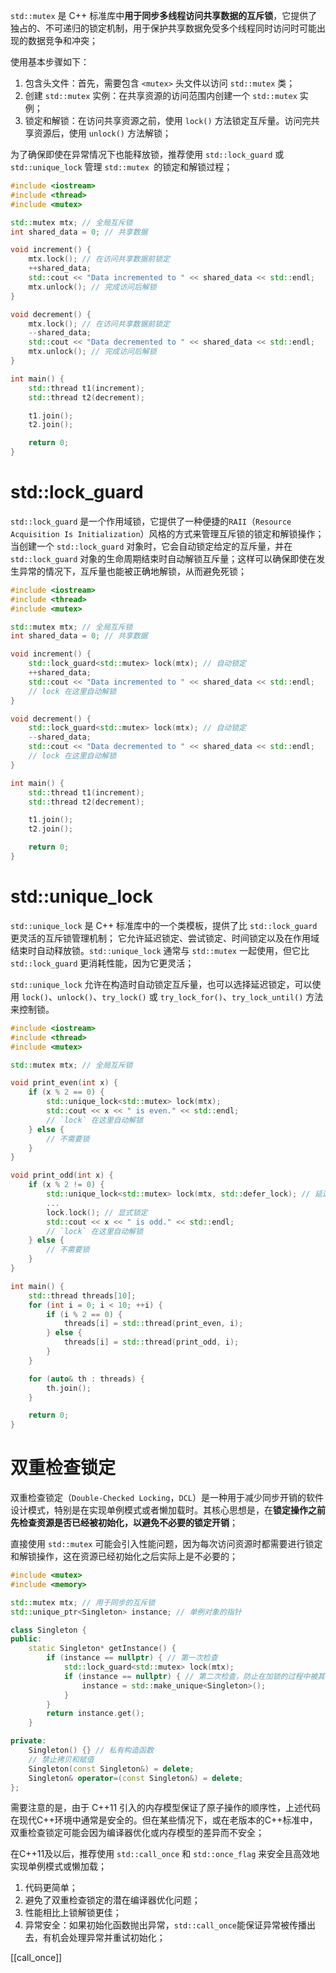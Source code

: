 `std::mutex` 是 C++ 标准库中**用于同步多线程访问共享数据的互斥锁**，它提供了独占的、不可递归的锁定机制，用于保护共享数据免受多个线程同时访问时可能出现的数据竞争和冲突；

使用基本步骤如下：
1. 包含头文件：首先，需要包含 `<mutex>` 头文件以访问 `std::mutex` 类；
2. 创建 `std::mutex` 实例：在共享资源的访问范围内创建一个 `std::mutex` 实例；
3. 锁定和解锁：在访问共享资源之前，使用 `lock()` 方法锁定互斥量。访问完共享资源后，使用 `unlock()` 方法解锁；

为了确保即使在异常情况下也能释放锁，推荐使用 `std::lock_guard` 或 `std::unique_lock` 管理 `std::mutex `的锁定和解锁过程；

```cpp
#include <iostream>
#include <thread>
#include <mutex>

std::mutex mtx; // 全局互斥锁
int shared_data = 0; // 共享数据

void increment() {
    mtx.lock(); // 在访问共享数据前锁定
    ++shared_data;
    std::cout << "Data incremented to " << shared_data << std::endl;
    mtx.unlock(); // 完成访问后解锁
}

void decrement() {
    mtx.lock(); // 在访问共享数据前锁定
    --shared_data;
    std::cout << "Data decremented to " << shared_data << std::endl;
    mtx.unlock(); // 完成访问后解锁
}

int main() {
    std::thread t1(increment);
    std::thread t2(decrement);

    t1.join();
    t2.join();

    return 0;
}
```

# std::lock_guard

`std::lock_guard` 是一个作用域锁，它提供了一种便捷的`RAII`（`Resource Acquisition Is Initialization`）风格的方式来管理互斥锁的锁定和解锁操作；
当创建一个 `std::lock_guard` 对象时，它会自动锁定给定的互斥量，并在 `std::lock_guard` 对象的生命周期结束时自动解锁互斥量；这样可以确保即使在发生异常的情况下，互斥量也能被正确地解锁，从而避免死锁；

```cpp
#include <iostream>
#include <thread>
#include <mutex>

std::mutex mtx; // 全局互斥锁
int shared_data = 0; // 共享数据

void increment() {
    std::lock_guard<std::mutex> lock(mtx); // 自动锁定
    ++shared_data;
    std::cout << "Data incremented to " << shared_data << std::endl;
    // lock 在这里自动解锁
}

void decrement() {
    std::lock_guard<std::mutex> lock(mtx); // 自动锁定
    --shared_data;
    std::cout << "Data decremented to " << shared_data << std::endl;
    // lock 在这里自动解锁
}

int main() {
    std::thread t1(increment);
    std::thread t2(decrement);

    t1.join();
    t2.join();

    return 0;
}
```

# std::unique_lock

`std::unique_lock` 是 C++ 标准库中的一个类模板，提供了比 `std::lock_guard` 更灵活的互斥锁管理机制；
它允许延迟锁定、尝试锁定、时间锁定以及在作用域结束时自动释放锁。`std::unique_lock` 通常与 `std::mutex` 一起使用，但它比 `std::lock_guard` 更消耗性能，因为它更灵活；

`std::unique_lock` 允许在构造时自动锁定互斥量，也可以选择延迟锁定，可以使用 `lock()`、`unlock()`、`try_lock()` 或 `try_lock_for()`、`try_lock_until()` 方法来控制锁。

```cpp
#include <iostream>
#include <thread>
#include <mutex>

std::mutex mtx; // 全局互斥锁

void print_even(int x) {
    if (x % 2 == 0) {
        std::unique_lock<std::mutex> lock(mtx);
        std::cout << x << " is even." << std::endl;
        // `lock` 在这里自动解锁
    } else {
        // 不需要锁
    }
}

void print_odd(int x) {
    if (x % 2 != 0) {
        std::unique_lock<std::mutex> lock(mtx, std::defer_lock); // 延迟锁定
        ...
        lock.lock(); // 显式锁定
        std::cout << x << " is odd." << std::endl;
        // `lock` 在这里自动解锁
    } else {
        // 不需要锁
    }
}

int main() {
    std::thread threads[10];
    for (int i = 0; i < 10; ++i) {
        if (i % 2 == 0) {
            threads[i] = std::thread(print_even, i);
        } else {
            threads[i] = std::thread(print_odd, i);
        }
    }

    for (auto& th : threads) {
        th.join();
    }

    return 0;
}
```

# 双重检查锁定

双重检查锁定（`Double-Checked Locking`，`DCL`）是一种用于减少同步开销的软件设计模式，特别是在实现单例模式或者懒加载时。其核心思想是，在**锁定操作之前先检查资源是否已经被初始化，以避免不必要的锁定开销**；

直接使用 `std::mutex` 可能会引入性能问题，因为每次访问资源时都需要进行锁定和解锁操作，这在资源已经初始化之后实际上是不必要的；

```cpp
#include <mutex>
#include <memory>

std::mutex mtx; // 用于同步的互斥锁
std::unique_ptr<Singleton> instance; // 单例对象的指针

class Singleton {
public:
    static Singleton* getInstance() {
        if (instance == nullptr) { // 第一次检查
            std::lock_guard<std::mutex> lock(mtx);
            if (instance == nullptr) { // 第二次检查，防止在加锁的过程中被其他线程初始化
                instance = std::make_unique<Singleton>();
            }
        }
        return instance.get();
    }

private:
    Singleton() {} // 私有构造函数
    // 禁止拷贝和赋值
    Singleton(const Singleton&) = delete;
    Singleton& operator=(const Singleton&) = delete;
};
```

需要注意的是，由于 C++11 引入的内存模型保证了原子操作的顺序性，上述代码在现代C++环境中通常是安全的。但在某些情况下，或在老版本的C++标准中，双重检查锁定可能会因为编译器优化或内存模型的差异而不安全；

在C++11及以后，推荐使用 `std::call_once` 和 `std::once_flag` 来安全且高效地实现单例模式或懒加载；
1. 代码更简单；
2. 避免了双重检查锁定的潜在编译器优化问题；
3. 性能相比上锁解锁更佳；
4. 异常安全：如果初始化函数抛出异常，`std::call_once`能保证异常被传播出去，有机会处理异常并重试初始化；

[[call_once]]

